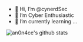 - 👋 Hi, I’m @cynerdSec
- 👀 I’m Cyber Enthusiastic
- 🌱 I’m currently learning ...

![an0n4ce's github stats](https://github-readme-stats.vercel.app/api?username=cynerdSec&show_icons=true&show_icons=true&hide=issues&include_all_commits=true&theme=dark)

<!---
cynerdSec/cynerdSec is a ✨ special ✨ repository because its `README.md` (this file) appears on your GitHub profile.
You can click the Preview link to take a look at your changes.
--->
